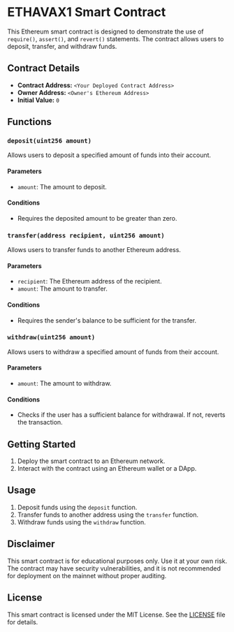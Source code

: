 # ETHAVAX1 Smart Contract

This Ethereum smart contract is designed to demonstrate the use of `require()`, `assert()`, and `revert()` statements. The contract allows users to deposit, transfer, and withdraw funds.

## Contract Details

- **Contract Address:** `<Your Deployed Contract Address>`
- **Owner Address:** `<Owner's Ethereum Address>`
- **Initial Value:** `0`

## Functions

### `deposit(uint256 amount)`

Allows users to deposit a specified amount of funds into their account.

#### Parameters

- `amount`: The amount to deposit.

#### Conditions

- Requires the deposited amount to be greater than zero.

### `transfer(address recipient, uint256 amount)`

Allows users to transfer funds to another Ethereum address.

#### Parameters

- `recipient`: The Ethereum address of the recipient.
- `amount`: The amount to transfer.

#### Conditions

- Requires the sender's balance to be sufficient for the transfer.

### `withdraw(uint256 amount)`

Allows users to withdraw a specified amount of funds from their account.

#### Parameters

- `amount`: The amount to withdraw.

#### Conditions

- Checks if the user has a sufficient balance for withdrawal. If not, reverts the transaction.

## Getting Started

1. Deploy the smart contract to an Ethereum network.
2. Interact with the contract using an Ethereum wallet or a DApp.

## Usage

1. Deposit funds using the `deposit` function.
2. Transfer funds to another address using the `transfer` function.
3. Withdraw funds using the `withdraw` function.

## Disclaimer

This smart contract is for educational purposes only. Use it at your own risk. The contract may have security vulnerabilities, and it is not recommended for deployment on the mainnet without proper auditing.

## License

This smart contract is licensed under the MIT License. See the [LICENSE](LICENSE) file for details.
